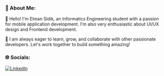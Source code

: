 ###  💫 About Me:

 👋 Hello! I'm Elman Sidik, an Informatics Engineering student with a passion for mobile application development. I'm also very enthusiastic about UI/UX design and Frontend development.

🌱 I am always eager to learn, grow, and collaborate with other passionate developers. Let's work together to build something amazing!


### 🌐 Socials:

[![LinkedIn](https://img.shields.io/badge/LinkedIn-0077B5?style=for-the-badge&logo=linkedin&logoColor=white)](https://www.linkedin.com/in/elman-sidik-283170290/overlay/contact-info/)



